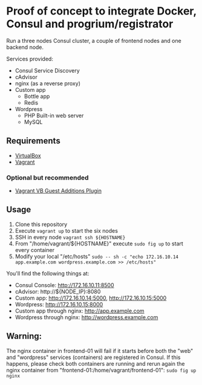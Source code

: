 # Proof of concept to integrate Docker, Consul and progrium/registrator

Run a three nodes Consul cluster, a couple of frontend nodes and one backend node.

Services provided:
- Consul Service Discovery
- cAdvisor
- nginx (as a reverse proxy)
- Custom app
  - Bottle app
  - Redis
- Wordpress
  - PHP Built-in web server
  - MySQL

## Requirements
- [VirtualBox](https://www.virtualbox.org/)
- [Vagrant](https://www.vagrantup.com/)

### Optional but recommended
- [Vagrant VB Guest Additions Plugin](https://github.com/dotless-de/vagrant-vbguest)

## Usage
1. Clone this repository
2. Execute ```vagrant up``` to start the six nodes
3. SSH in every node ```vagrant ssh ${HOSTNAME}```
4. From "/home/vagrant/${HOSTNAME}" execute ```sudo fig up``` to start every container
5. Modify your local "/etc/hosts"
```sudo -- sh -c "echo 172.16.10.14 app.example.com wordpress.example.com >> /etc/hosts"```

You'll find the following things at:
- Consul Console: http://172.16.10.11:8500
- cAdvisor: http://${NODE_IP}:8080
- Custom app: http://172.16.10.14:5000, http://172.16.10.15:5000
- Wordpress: http://172.16.10.15:8000
- Custom app through nginx: http://app.example.com
- Wordpress through nginx: http://wordpress.example.com


## Warning:
The nginx container in frontend-01 will fail if it starts before both the "web" and "wordpress" services (containers) are registered in Consul.
If this happens, please check both containers are running and rerun again the nginx container from "frontend-01:/home/vagrant/frontend-01":
```sudo fig up nginx```
